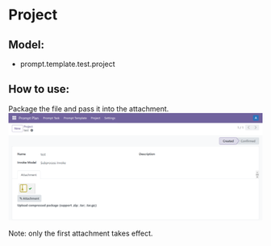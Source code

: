 # Project

## Model:
- prompt.template.test.project

## How to use:
Package the file and pass it into the attachment.
![alt text](image.png)
<div class="alert alert-warning">
Note: only the first attachment takes effect.
</div>
